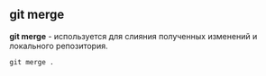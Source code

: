 ## git merge


**git merge** - используется для слияния полученных изменений и локального репозитория.

```bash=
git merge .
```
